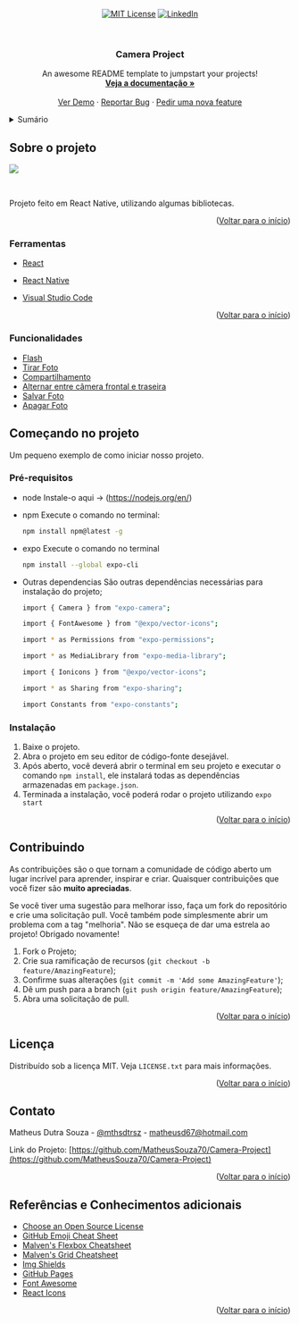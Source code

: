 <div id="top" align='center'>

[![MIT License][license-shield]][license-url]
[![LinkedIn][linkedin-shield]][linkedin-url]
</div>

<!-- PROJECT LOGO -->
<br />
<div align="center">
  <a href="https://github.com/othneildrew/Best-README-Template">
    
  </a>

  <h3 align="center">Camera Project</h3>

  <p align="center">
    An awesome README template to jumpstart your projects!
    <br />
    <a href="https://docs.expo.dev/versions/latest/sdk/camera/"><strong>Veja a documentação »</strong></a>
    <br />
    <br />
    <a href="https://github.com/MatheusSouza70/Camera-Project">Ver Demo</a>
    ·
    <a href="https://github.com/MatheusSouza70/Camera-Project/issues">Reportar Bug</a>
    ·
    <a href="https://github.com/MatheusSouza70/Camera-Project/issues">Pedir uma nova feature</a>
  </p>
</div>


<!-- TABLE OF CONTENTS -->
<details>
  <summary>Sumário</summary>
  <ol>
    <li>
      <a href="#sobre-o-projeto">Sobre o projeto</a>
      <ul>
        <li><a href="#ferramentas">Ferramentas</a></li>
        <li><a href="#funcionalidades">Funcionalidades</a></li>
      </ul>
    </li>
    <li>
      <a href="#começando-no-projeto">Começando</a>
      <ul>
        <li><a href="#pré-requisitos">Pré-requisitos</a></li>
        <li><a href="#instalação">Instalação</a></li>
      </ul>
    </li>
    <li><a href="#contribuindo">Contribuindo</a></li>
    <li><a href="#licença">Licença</a></li>
    <li><a href="#contato">Contato</a></li>
    <li><a href="#referências-e-conhecimentos-adicionais">Referências e Conhecimentos adicionais</a></li>
  </ol>
</details>



<!-- ABOUT THE PROJECT -->
## Sobre o projeto


![](https://cdn.discordapp.com/attachments/704805407906070581/1005965275344162816/unknown.png)

<br/>

Projeto feito em React Native, utilizando algumas bibliotecas.

<p align="right">(<a href="#top">Voltar para o início</a>)</p>



### Ferramentas

* [React](https://reactjs.org/)
* [React Native](https://reactnative.dev)

* [Visual Studio Code](https://code.visualstudio.com)


<p align="right">(<a href="#top">Voltar para o início</a>)</p>

### Funcionalidades

* [Flash]()
* [Tirar Foto]()
* [Compartilhamento]()
* [Alternar entre câmera frontal e traseira]()
* [Salvar Foto]()
* [Apagar Foto]()



<!-- GETTING STARTED -->
## Começando no projeto
Um pequeno exemplo de como iniciar nosso projeto.

### Pré-requisitos

* node
  Instale-o aqui -> (https://nodejs.org/en/)

* npm
  Execute o comando no terminal:
  ```sh
  npm install npm@latest -g
  ```
* expo
  Execute o comando no terminal
  ```sh
  npm install --global expo-cli
  ```
* Outras dependencias
  São outras dependências necessárias para instalação do projeto;
  ```sh
  import { Camera } from "expo-camera";
  ```
  ```sh
  import { FontAwesome } from "@expo/vector-icons";
  ```
  ```sh
  import * as Permissions from "expo-permissions";
  ```
  ```sh
  import * as MediaLibrary from "expo-media-library";
  ```
  ```sh
  import { Ionicons } from "@expo/vector-icons";
  ```
  ```sh
  import * as Sharing from "expo-sharing";
  ```
  ```sh
  import Constants from "expo-constants";
  ```


  
### Instalação

1. Baixe o projeto.
2. Abra o projeto em seu editor de código-fonte desejável.
3. Após aberto, você deverá abrir o terminal em seu projeto e executar o comando `npm install`, ele instalará todas as dependências armazenadas em `package.json`.
4. Terminada a instalação, você poderá rodar o projeto utilizando `expo start`



<p align="right">(<a href="#top">Voltar para o início</a>)</p>




## Contribuindo

As contribuições são o que tornam a comunidade de código aberto um lugar incrível para aprender, inspirar e criar. Quaisquer contribuições que você fizer são **muito apreciadas**.

Se você tiver uma sugestão para melhorar isso, faça um fork do repositório e crie uma solicitação pull. Você também pode simplesmente abrir um problema com a tag "melhoria".
Não se esqueça de dar uma estrela ao projeto! Obrigado novamente!

1. Fork o Projeto;
2. Crie sua ramificação de recursos (`git checkout -b feature/AmazingFeature`);
3. Confirme suas alterações (`git commit -m 'Add some AmazingFeature'`);
4. Dê um push para a branch (`git push origin feature/AmazingFeature`);
5. Abra uma solicitação de pull.

<p align="right">(<a href="#top">Voltar para o início</a>)</p>



<!-- LICENSE -->
## Licença

Distribuído sob a licença MIT. Veja `LICENSE.txt` para mais informações.

<p align="right">(<a href="#top">Voltar para o início</a>)</p>



<!-- CONTACT -->
## Contato

Matheus Dutra Souza - [@mthsdtrsz](https://twitter.com/mthsdtrsz) - matheusd67@hotmail.com

Link do Projeto: [https://github.com/MatheusSouza70/Camera-Project](https://github.com/MatheusSouza70/Camera-Project)

<p align="right">(<a href="#top">Voltar para o início</a>)</p>



<!-- ACKNOWLEDGMENTS -->
## Referências e Conhecimentos adicionais

* [Choose an Open Source License](https://choosealicense.com)
* [GitHub Emoji Cheat Sheet](https://www.webpagefx.com/tools/emoji-cheat-sheet)
* [Malven's Flexbox Cheatsheet](https://flexbox.malven.co/)
* [Malven's Grid Cheatsheet](https://grid.malven.co/)
* [Img Shields](https://shields.io)
* [GitHub Pages](https://pages.github.com)
* [Font Awesome](https://fontawesome.com)
* [React Icons](https://react-icons.github.io/react-icons/search)

<p align="right">(<a href="#top">Voltar para o início</a>)</p>




[contributors-shield]: https://img.shields.io/github/contributors/othneildrew/Best-README-Template.svg?style=for-the-badge
[contributors-url]: https://github.com/othneildrew/Best-README-Template/graphs/contributors
[forks-shield]: https://img.shields.io/github/forks/othneildrew/Best-README-Template.svg?style=for-the-badge
[forks-url]: https://github.com/othneildrew/Best-README-Template/network/members
[stars-shield]: https://img.shields.io/github/stars/othneildrew/Best-README-Template.svg?style=for-the-badge
[stars-url]: https://github.com/MatheusSouza70/CRUD-Produtos/stargazers
[issues-shield]: https://img.shields.io/github/issues/othneildrew/Best-README-Template.svg?style=for-the-badge
[issues-url]: https://github.com/MatheusSouza70/CRUD-Produtos/issues
[license-shield]: https://img.shields.io/github/license/othneildrew/Best-README-Template.svg?style=for-the-badge
[license-url]: https://github.com/MatheusSouza70/CRUD-Produtos/blob/main/LICENSE
[linkedin-shield]: https://img.shields.io/badge/-LinkedIn-black.svg?style=for-the-badge&logo=linkedin&colorB=555
[linkedin-url]: https://br.linkedin.com/in/matheus-dutra-souza-02141221a
[product-screenshot]: https://media.discordapp.net/attachments/704805407906070581/983185875007602728/unknown.png?width=590&height=480


